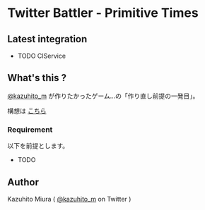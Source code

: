 Twitter Battler - Primitive Times
=================================


## Latest integration

+ TODO CIService

## What's this ?

[@kazuhito_m](https://twitter.com/kazuhito_m) が作りたかったゲーム…の「作り直し前提の一発目」。

構想は [こちら](http://simp.ly/publish/MkQcrf)

### Requirement

以下を前提とします。

- TODO

## Author

Kazuhito Miura ( [@kazuhito_m](https://twitter.com/kazuhito_m) on Twitter )
